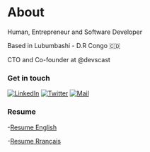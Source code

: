 # About
Human, Entrepreneur and Software Developer

Based in Lubumbashi - D.R Congo 🇨🇩

CTO and Co-founder at @devscast

### Get in touch

<p align="left">
<a href="https://www.linkedin.com/in/bernard-ngandu/"><img alt="LinkedIn" src="https://img.shields.io/badge/LinkedIn-BernardNg-blue?style=flat-square&logo=linkedin"></a>
<a href="https://twitter.com/BernardNgandu"><img alt="Twitter" src="https://img.shields.io/badge/Twitter-BernardNg-blue?style=flat-square&logo=twitter"></a>
<a href="mailto:bernard@devscast.tech"><img alt="Mail" src="https://img.shields.io/badge/Email-BernardNg-blue?style=flat-square"></a>
</p>

### Resume

-[Resume English](assets/BernardTshabuNgandu-english.pdf)

-[Resume Rrançais](assets/BernardTshabuNgandu-french.pdf)
